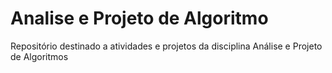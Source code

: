 # Analise e Projeto de Algoritmo
Repositório destinado a atividades e projetos da disciplina Análise e Projeto de Algoritmos 
